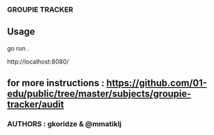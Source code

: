 ### GROUPIE TRACKER

## Usage

go run .

http://localhost:8080/

## for more instructions : https://github.com/01-edu/public/tree/master/subjects/groupie-tracker/audit

### AUTHORS : gkoridze & @mmatiklj 